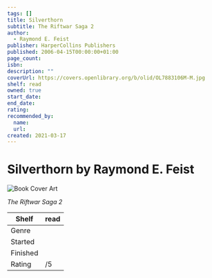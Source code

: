 ```yaml
---
tags: []
title: Silverthorn
subtitle: The Riftwar Saga 2
author:
  - Raymond E. Feist
publisher: HarperCollins Publishers
published: 2006-04-15T00:00:00+01:00
page_count:
isbn:
description: ""
coverUrl: https://covers.openlibrary.org/b/olid/OL7883106M-M.jpg
shelf: read
owned: true
start_date:
end_date:
rating:
recommended_by:
  name:
  url:
created: 2021-03-17
---
```


# Silverthorn by Raymond E. Feist

![Book Cover Art](https://covers.openlibrary.org/b/olid/OL7883106M-M.jpg)

_The Riftwar Saga 2_

| Shelf | read |
| --- | --- |
| Genre |  |
| Started |  |
| Finished |  |
| Rating | /5 |

